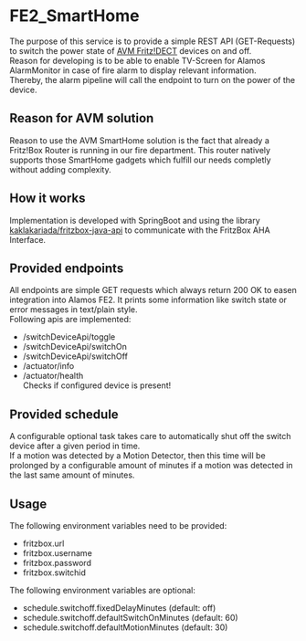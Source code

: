 # FE2_SmartHome
The purpose of this service is to provide a simple REST API (GET-Requests) to switch the power state of [AVM Fritz!DECT](https://avm.de/produkte/fritzdect/) devices on and off.  
Reason for developing is to be able to enable TV-Screen for Alamos AlarmMonitor in case of fire alarm to display relevant information.  
Thereby, the alarm pipeline will call the endpoint to turn on the power of the device.

## Reason for AVM solution
Reason to use the AVM SmartHome solution is the fact that already a Fritz!Box Router is running in our fire department. This router natively supports those SmartHome gadgets which fulfill our needs completly without adding complexity.

## How it works
Implementation is developed with SpringBoot and using the library [kaklakariada/fritzbox-java-api](https://github.com/kaklakariada/fritzbox-java-api) to communicate with the FritzBox AHA Interface.

## Provided endpoints
All endpoints are simple GET requests which always return 200 OK to easen integration into Alamos FE2. It prints some information like switch state or error messages in text/plain style.  
Following apis are implemented: 
* /switchDeviceApi/toggle  
* /switchDeviceApi/switchOn
* /switchDeviceApi/switchOff
* /actuator/info
* /actuator/health  
  Checks if configured device is present! 

## Provided schedule
A configurable optional task takes care to automatically shut off the switch device after a given period in time.  
If a motion was detected by a Motion Detector, then this time will be prolonged by a configurable amount of minutes if a motion was detected in the last same amount of minutes.

## Usage
The following environment variables need to be provided:
* fritzbox.url
* fritzbox.username
* fritzbox.password
* fritzbox.switchid


The following environment variables are optional:
* schedule.switchoff.fixedDelayMinutes (default: off)
* schedule.switchoff.defaultSwitchOnMinutes (default: 60)
* schedule.switchoff.defaultMotionMinutes (default: 30)
